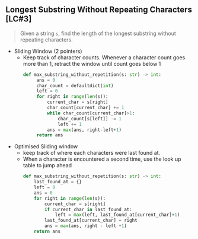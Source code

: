 ## Longest Substring Without Repeating Characters [LC#3]
> Given a string `s`, find the length of the longest substring without repeating characters.


- Sliding Window (2 pointers)
    - Keep track of character counts. Whenever a character count goes more than 1, retract the window until count goes below 1   
        ```python
        def max_substring_without_repetition(s: str) -> int:
             ans = 0
             char_count = defaultdict(int)
             left = 0
             for right in range(len(s)):
                 current_char = s[right]
                 char_count[current_char] += 1 
                 while char_count[current_char]>1:
                     char_count[s[left]] -= 1 
                     left += 1
                 ans = max(ans, right-left+1)
             return ans
        ```
- Optimised Sliding window
    - keep track of where each characters were last found at.
    - When a character is encountered a second time, use the look up table to jump ahead
        ```python
        def max_substring_without_repetition(s: str) -> int:
            last_found_at = {}
            left = 0
            ans = 0
            for right in range(len(s)):
                current_char = s[right]
                if current_char in last_found_at:
                    left = max(left, last_found_at[current_char]+1)
                last_found_at[current_char] = right
                ans = max(ans, right - left +1)
            return ans
        ```
